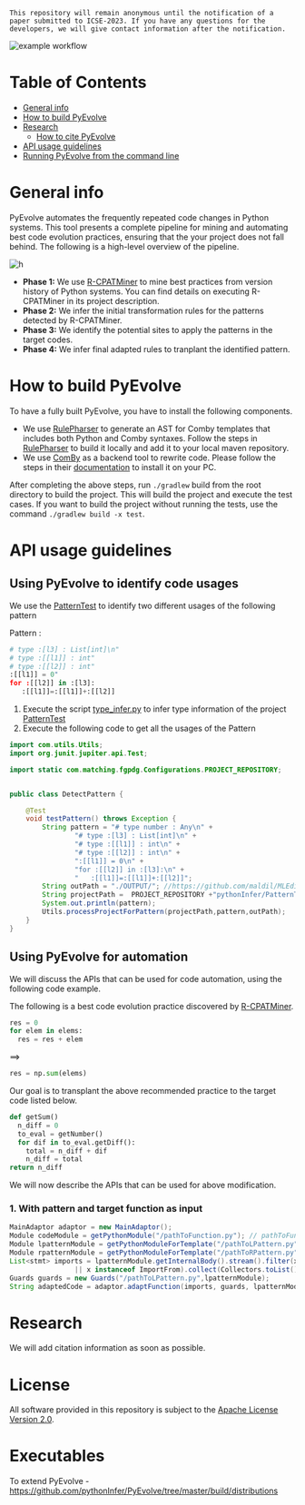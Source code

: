 
```This repository will remain anonymous until the notification of a paper submitted to ICSE-2023. If you have any questions for the developers, we will give contact information after the notification.```

![example workflow](https://github.com/ameyaKetkar/InferRules/actions/workflows/gradle.yml/badge.svg)

Table of Contents
=================

   * [General info](#general-info)
   * [How to build PyEvolve](#how-to-build-pyevolve)
   * [Research](#research)
      * [How to cite PyEvolve](#research)
   * [API usage guidelines](#api-usage-guidelines)
   * [Running PyEvolve from the command line](#running-pyevolve-from-the-command-line)
   
# General info 

PyEvolve automates the frequently repeated code changes in Python systems. This tool presents a complete pipeline for mining and automating best code evolution practices, ensuring that the your project does not fall behind. The following is a high-level overview of the pipeline.

![h](https://github.com/maldil/PyEvolve/blob/cpatminer/workflow.jpg)


- **Phase 1:** We use [R-CPATMiner](https://github.com/maldil/R-CPATMiner) to mine best practices from version history of Python systems. You can find details on executing R-CPATMiner in its project description. 
- **Phase 2:** We infer the initial transformation rules for the patterns detected by R-CPATMiner.
- **Phase 3:** We identify the potential sites to apply the patterns in the target codes.
- **Phase 4:** We infer final adapted rules to tranplant the identified pattern.

# How to build PyEvolve
To have a fully built PyEvolve, you have to install the following components.
- We use [RulePharser](https://github.com/maldil/RulePharser) to generate an AST for Comby templates that includes both Python and Comby syntaxes. Follow the steps in [RulePharser](https://github.com/maldil/RulePharser) to build it locally and add it to your local maven repository.  
- We use [ComBy](https://comby.dev/docs/get-started#install) as a backend tool to rewrite code. Please follow the steps in their [documentation](https://comby.dev/docs/get-started#install) to install it on your PC.

After completing the above steps, run `./gradlew` build from the root directory to build the project. This will build the project and execute the test cases. If you want to build the project without running the tests, use the command `./gradlew build -x test`.

# API usage guidelines
## Using PyEvolve to identify code usages
We use the [PatternTest](https://github.com/pythonInfer/PatternTest) to identify two different usages of the following pattern

Pattern : 
```python
# type :[l3] : List[int]\n" 
# type :[[l1]] : int" 
# type :[[l2]] : int" 
:[[l1]] = 0" 
for :[[l2]] in :[l3]: 
   :[[l1]]=:[[l1]]+:[[l2]]
```   

1. Execute the script [type_infer.py](https://github.com/pythonInfer/PyEvolve/blob/master/type_infer.py) to infer type information of the project [PatternTest](https://github.com/pythonInfer/PatternTest)
2. Execute the following code to get all the usages of the Pattern
```java
import com.utils.Utils;
import org.junit.jupiter.api.Test;

import static com.matching.fgpdg.Configurations.PROJECT_REPOSITORY;


public class DetectPattern {

    @Test
    void testPattern() throws Exception {
        String pattern = "# type number : Any\n" +
                "# type :[l3] : List[int]\n" +
                "# type :[[l1]] : int\n" +
                "# type :[[l2]] : int\n" +
                ":[[l1]] = 0\n" +
                "for :[[l2]] in :[l3]:\n" +
                "   :[[l1]]=:[[l1]]+:[[l2]]";
        String outPath = "./OUTPUT/"; //https://github.com/maldil/MLEditsTest.git
        String projectPath =  PROJECT_REPOSITORY +"pythonInfer/PatternTest";
        System.out.println(pattern);
        Utils.processProjectForPattern(projectPath,pattern,outPath);
    }
}
```




## Using PyEvolve for automation
We will discuss the APIs that can be used for code automation, using the following code example.

The following is a best code evolution practice discovered by [R-CPATMiner](https://github.com/maldil/R-CPATMiner).
```python
res = 0
for elem in elems:
  res = res + elem
``` 
==>
```python
res = np.sum(elems)
```

Our goal is to transplant the above recommended practice to the target code listed below.

```python
def getSum()
  n_diff = 0
  to_eval = getNumber()
  for dif in to_eval.getDiff():
    total = n_diff + dif
    n_diff = total
return n_diff    
```

We will now describe the APIs that can be used for above modification. 

### 1. With pattern and target function as input
```java
MainAdaptor adaptor = new MainAdaptor();
Module codeModule = getPythonModule("/pathToFunction.py"); // pathToFunction is the String value of the file path which contains the above target code.
Module lpatternModule = getPythonModuleForTemplate("/pathToLPattern.py");// pathToLPattern is the string value of the file path which has the LHS of the pattern.
Module rpatternModule = getPythonModuleForTemplate("/pathToRPattern.py"); // pathToRFunction is the string value of the file path which has the RHS of the pattern.
List<stmt> imports = lpatternModule.getInternalBody().stream().filter(x -> x instanceof Import
                || x instanceof ImportFrom).collect(Collectors.toList());
Guards guards = new Guards("/pathToLPattern.py",lpatternModule);
String adaptedCode = adaptor.adaptFunction(imports, guards, lpatternModule, rpatternModule, codeModule); // adaptedCode is the final adapted code
```


# Research
We will add citation information as soon as possible.
# License
All software provided in this repository is subject to the [Apache License Version 2.0](LICENSE).

# Executables 
To extend PyEvolve - 
https://github.com/pythonInfer/PyEvolve/tree/master/build/distributions

